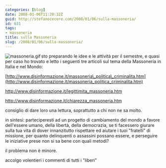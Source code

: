 ```yaml
---
categories: [blog]
date: 2008-01-06T11:20:32Z
guid: http://stefanocecere.com/2008/01/06/sulla-massoneria/
id: 631
tags:
- massoneria
title: sulla Massoneria
slug: /2008/01/06/sulla-massoneria/
---
```


<img src='http://stefanocecere.com/wp-content/uploads/sites/3/2008/01/massoneria.thumbnail.gif' alt='massoneria.gif' align="left" />sto preparando le idee e le attività per il semestre, e quasi per caso ho trovato e letto i seguenti tre articoli sul tema della Massoneria in Italia e nel Mondo:
  
[http://www.disinformazione.it/massoneria\_politica\_criminalita.htm](http://www.disinformazione.it/massoneria_politica_criminalita.htm)
  
<http://www.disinformazione.it/legittimita_massoneria.htm>
  
<http://www.disinformazione.it/chiarezza_massoneria.htm>

consiglio di dare loro una lettura, soprattutto a chi non ne sa molto.

in sintesi: parteciperesti ad un progetto di cambiamento del mondo a favore dell'essere umano, della libertà, della democrazia, se ti facessero giurare sulla tua vita di dover innanzitutto rispettare ed aiutare i tuoi "fratelli" di missione, per quanto delinquenti o assassini possano essere, e perseguire le iniziative prese non si sa bene con quali metodi?

il problema non è minore.

accolgo volentieri i commenti di tutti i "liberi"